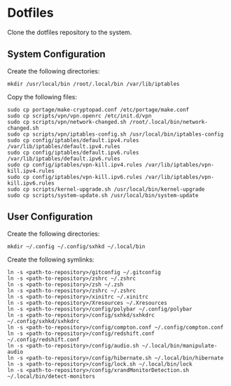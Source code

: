 # Dotfiles

Clone the dotfiles repository to the system.

## System Configuration

Create the following directories:

```shell
mkdir /usr/local/bin /root/.local/bin /var/lib/iptables
```

Copy the following files:

```shell
sudo cp portage/make-cryptopad.conf /etc/portage/make.conf
sudo cp scripts/vpn/vpn.openrc /etc/init.d/vpn
sudo cp scripts/vpn/network-changed.sh /root/.local/bin/network-changed.sh
sudo cp scripts/vpn/iptables-config.sh /usr/local/bin/iptables-config
sudo cp config/iptables/default.ipv4.rules /var/lib/iptables/default.ipv4.rules
sudo cp config/iptables/default.ipv6.rules /var/lib/iptables/default.ipv6.rules
sudo cp config/iptables/vpn-kill.ipv4.rules /var/lib/iptables/vpn-kill.ipv4.rules
sudo cp config/iptables/vpn-kill.ipv6.rules /var/lib/iptables/vpn-kill.ipv6.rules
sudo cp scripts/kernel-upgrade.sh /usr/local/bin/kernel-upgrade
sudo cp scripts/system-update.sh /usr/local/bin/system-update
```

## User Configuration

Create the following directories:

```shell
mkdir ~/.config ~/.config/sxhkd ~/.local/bin
```

Create the following symlinks:

```shell
ln -s <path-to-repository>/gitconfig ~/.gitconfig
ln -s <path-to-repository>/zshrc ~/.zshrc
ln -s <path-to-repository>/zsh ~/.zsh
ln -s <path-to-repository>/zshrc ~/.zshrc
ln -s <path-to-repository>/xinitrc ~/.xinitrc
ln -s <path-to-repository>/Xresources ~/.Xresources
ln -s <path-to-repository>/config/polybar ~/.config/polybar
ln -s <path-to-repository>/config/sxhkd/sxhkdrc ~/.config/sxhkd/sxhkdrc
ln -s <path-to-repository>/config/compton.conf ~/.config/compton.conf
ln -s <path-to-repository>/config/redshift.conf ~/.config/redshift.conf
ln -s <path-to-repository>/config/audio.sh ~/.local/bin/manipulate-audio
ln -s <path-to-repository>/config/hibernate.sh ~/.local/bin/hibernate
ln -s <path-to-repository>/config/lock.sh ~/.local/bin/lock
ln -s <path-to-repository>/config/xrandMonitorDetection.sh ~/.local/bin/detect-monitors
```
